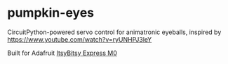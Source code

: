 # pumpkin-eyes
CircuitPython-powered servo control for animatronic eyeballs, inspired by https://www.youtube.com/watch?v=ryUNHPJ3leY

Built for Adafruit [ItsyBitsy Express M0](https://www.adafruit.com/product/3727)
